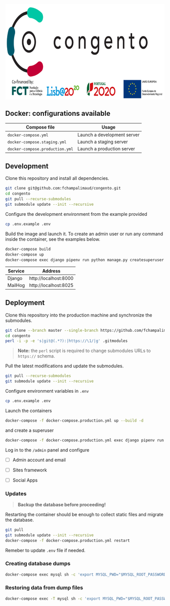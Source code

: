 <p align="center">
 <p align="center">
   <a href="https://congento.org" target="_blank">
     <img src="congento.png" alt="CONGENTO" height="300">
   </a>
 </p>
</p>


## Docker: configurations available

| Compose file | Usage |
| --- | --- |
| `docker-compose.yml` | Launch a development server |
| `docker-compose.staging.yml` | Launch a staging server |
| `docker-compose.production.yml` | Launch a production server |


## Development

Clone this repository and install all dependencies.

```bash
git clone git@github.com:fchampalimaud/congento.git
cd congento
git pull --recurse-submodules
git submodule update --init --recursive
```

Configure the development environment from the example provided

```bash
cp .env.example .env
```

Build the image and launch it. To create an admin user or run any command inside the container, see the examples below.

```bash
docker-compose build
docker-compose up
docker-compose exec django pipenv run python manage.py createsuperuser
```

| Service | Address |
| --- | --- |
| Django | http://localhost:8000 |
| MailHog | http://localhost:8025 |


## Deployment

Clone this repository into the production machine and synchronize the submodules.

```bash
git clone --branch master --single-branch https://github.com/fchampalimaud/congento.git
cd congento
perl -i -p -e 's|git@(.*?):|https://\1/|g' .gitmodules
```

> **Note:** the `perl` script is required to change submodules URLs to `https://` schema.

Pull the latest modifications and update the submodules.

```bash
git pull --recurse-submodules
git submodule update --init --recursive
```

Configure environment variables in `.env`

```bash
cp .env.example .env
```

Launch the containers

```bash
docker-compose -f docker-compose.production.yml up --build -d
```

and create a superuser

```bash
docker-compose -f docker-compose.production.yml exec django pipenv run python manage.py createsuperuser
```

Log in to the `/admin` panel and configure

- [ ] Admin account and email
- [ ] Sites framework
- [ ] Social Apps


### Updates

> **Backup the database before proceeding!**

Restarting the container should be enough to collect static files and migrate the database.

```bash
git pull
git submodule update --init --recursive
docker-compose -f docker-compose.production.yml restart
```

Remeber to update `.env` file if needed.


### Creating database dumps

```bash
docker-compose exec mysql sh -c 'export MYSQL_PWD="$MYSQL_ROOT_PASSWORD"; exec mysqldump --all-databases -uroot' > /some/path/on/your/host/all-databases.sql
```

### Restoring data from dump files

```bash
docker-compose exec -T mysql sh -c 'export MYSQL_PWD="$MYSQL_ROOT_PASSWORD"; exec mysql -uroot' < /some/path/on/your/host/all-databases.sql
```

